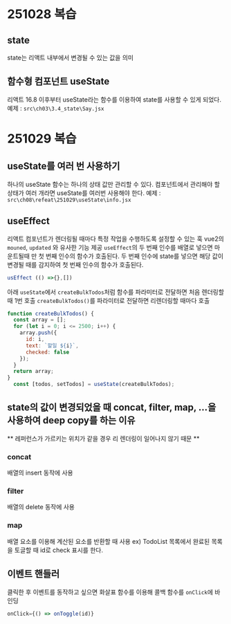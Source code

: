 

# 251028 복습
## state
state는 리액트 내부에서 변경될 수 있는 값을 의미

## 함수형 컴포넌트 useState
리액트 16.8 이후부터 useState라는 함수를 이용하여 state를 사용할 수 있게 되었다.
예제 : `src\ch03\3.4_state\Say.jsx`
# 251029 복습

## useState를 여러 번 사용하기
하나의 useState 함수는 하나의 상태 값만 관리할 수 있다. 컴포넌트에서 관리해야 할 상태가 여러 개라면 useState를 여러번 사용해야 한다. 
예제 : `src\ch08\refeat\251029\useState\info.jsx`

## useEffect
리액트 컴포넌트가 렌더링될 때마다 특정 작업을 수행하도록 설정할 수 있는 훅
vue2의 `mouned`, `updated` 와 유사한 기능 제공
`useEffect`의 두 번째 인수를 배열로 넣으면 마운트될때 만 첫 번째 인수의 함수가 호출된다.
두 번째 인수에 state를 넣으면 해당 값이 변경될 때를 감지하여 첫 번째 인수의 함수가 호출된다.

```js
usEffect (() =>{},[])
```

아래 `useState`에서 `createBulkTodos`처럼 함수를 파라미터로 전달하면 처음 렌더링할 때 1번 호출
`createBulkTodos()`를 파라미터로 전달하면 리렌더링할 때마다 호출

```js
function createBulkTodos() {
  const array = [];
  for (let i = 0; i <= 2500; i++) {
    array.push({
      id: i,
      text: `할일 ${i}`,
      checked: false
    });
  }
  return array;
}
  const [todos, setTodos] = useState(createBulkTodos);
```

## state의 값이 변경되었을 때 concat, filter, map, ...을 사용하여 deep copy를 하는 이유

** 레퍼런스가 가르키는 위치가 같을 경우 리 렌더링이 일어나지 않기 때문 ** 

### concat
배열의 insert 동작에 사용

### filter
배열의 delete 동작에 사용

### map
배열 요소를 이용해 계산된 요소를 반환할 때 사용
ex) TodoList 목록에서 완료된 목록을 토글할 때 id로 check 표시를 한다.

## 이벤트 핸들러
 클릭한 후 이벤트를 동작하고 싶으면 화살표 함수를 이용해 콜백 함수를 `onClick`에 바인딩
```js
onClick={() => onToggle(id)}
```